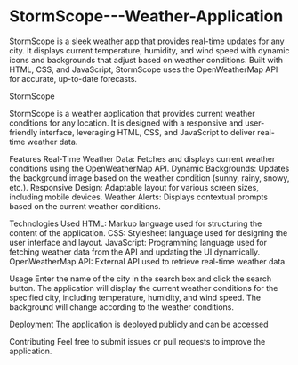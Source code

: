 # StormScope---Weather-Application
StormScope is a sleek weather app that provides real-time updates for any city. It displays current temperature, humidity, and wind speed with dynamic icons and backgrounds that adjust based on weather conditions. Built with HTML, CSS, and JavaScript, StormScope uses the OpenWeatherMap API for accurate, up-to-date forecasts.

StormScope

StormScope is a weather application that provides current weather conditions for any location. It is designed with a responsive and user-friendly interface, leveraging HTML, CSS, and JavaScript to deliver real-time weather data.

Features
Real-Time Weather Data: Fetches and displays current weather conditions using the OpenWeatherMap API.
Dynamic Backgrounds: Updates the background image based on the weather condition (sunny, rainy, snowy, etc.).
Responsive Design: Adaptable layout for various screen sizes, including mobile devices.
Weather Alerts: Displays contextual prompts based on the current weather conditions.

Technologies Used
HTML: Markup language used for structuring the content of the application.
CSS: Stylesheet language used for designing the user interface and layout.
JavaScript: Programming language used for fetching weather data from the API and updating the UI dynamically.
OpenWeatherMap API: External API used to retrieve real-time weather data.

Usage
Enter the name of the city in the search box and click the search button.
The application will display the current weather conditions for the specified city, including temperature, humidity, and wind speed.
The background will change according to the weather conditions.

Deployment
The application is deployed publicly and can be accessed 

Contributing
Feel free to submit issues or pull requests to improve the application.
